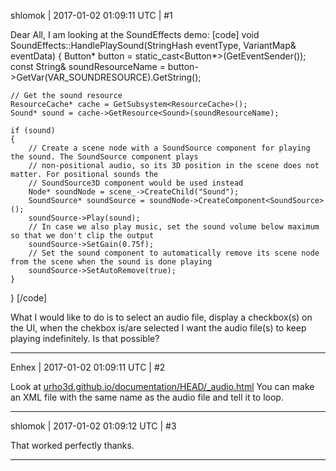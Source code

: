 shlomok | 2017-01-02 01:09:11 UTC | #1

Dear All,
I am looking at the SoundEffects demo:
[code]
void SoundEffects::HandlePlaySound(StringHash eventType, VariantMap& eventData)
{
    Button* button = static_cast<Button*>(GetEventSender());
    const String& soundResourceName = button->GetVar(VAR_SOUNDRESOURCE).GetString();

    // Get the sound resource
    ResourceCache* cache = GetSubsystem<ResourceCache>();
    Sound* sound = cache->GetResource<Sound>(soundResourceName);

    if (sound)
    {
        // Create a scene node with a SoundSource component for playing the sound. The SoundSource component plays
        // non-positional audio, so its 3D position in the scene does not matter. For positional sounds the
        // SoundSource3D component would be used instead
        Node* soundNode = scene_->CreateChild("Sound");
        SoundSource* soundSource = soundNode->CreateComponent<SoundSource>();
        soundSource->Play(sound);
        // In case we also play music, set the sound volume below maximum so that we don't clip the output
        soundSource->SetGain(0.75f);
        // Set the sound component to automatically remove its scene node from the scene when the sound is done playing
        soundSource->SetAutoRemove(true);
    }
}
[/code]

What I would like to do is to select an audio file, display a checkbox(s) on the UI, when the chekbox is/are selected I want the audio file(s) to keep playing indefinitely. 
Is that possible?

-------------------------

Enhex | 2017-01-02 01:09:11 UTC | #2

Look at [urho3d.github.io/documentation/HEAD/_audio.html](http://urho3d.github.io/documentation/HEAD/_audio.html)
You can make an XML file with the same name as the audio file and tell it to loop.

-------------------------

shlomok | 2017-01-02 01:09:12 UTC | #3

That worked perfectly thanks.

-------------------------

